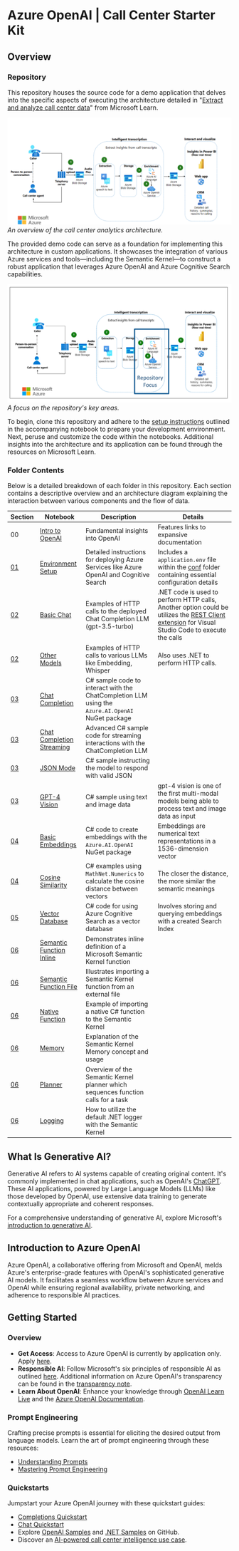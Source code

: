 # Azure OpenAI | Call Center Starter Kit

## Overview

### Repository

This repository houses the source code for a demo application that delves into the specific aspects of executing the architecture detailed in "[Extract and analyze call center data](https://learn.microsoft.com/en-us/azure/architecture/ai-ml/openai/architecture/call-center-openai-analytics)" from Microsoft Learn.

![Architecture Overview](./media/img/00_Overview/ArchitectureOverview.png) *An overview of the call center analytics architecture.*

The provided demo code can serve as a foundation for implementing this architecture in custom applications. It showcases the integration of various Azure services and tools—including the Semantic Kernel—to construct a robust application that leverages Azure OpenAI and Azure Cognitive Search capabilities.

![Repository Focus](./media/img/00_Overview/RepoFocus_00.png) *A focus on the repository's key areas.*

To begin, clone this repository and adhere to the [setup instructions](./docs/01_DemoEnvironment/01_Environment.ipynb) outlined in the accompanying notebook to prepare your development environment. Next, peruse and customize the code within the notebooks. Additional insights into the architecture and its application can be found through the resources on Microsoft Learn.

### Folder Contents

Below is a detailed breakdown of each folder in this repository. Each section contains a descriptive overview and an architecture diagram explaining the interaction between various components and the flow of data.

| Section | Notebook  |  Description | Details |
| --------  | --------  |  ----------- | ------- |
| 00 | [Intro to OpenAI](./IntroOpenAI.md)  |  Fundamental insights into OpenAI | Features links to expansive documentation |
| [01](./docs/01_DemoEnvironment/)  | [Environment Setup](./docs/01_DemoEnvironment/01_Environment.ipynb)  |  Detailed instructions for deploying Azure Services like Azure OpenAI and Cognitive Search | Includes a `application.env` file within the [conf](./docs/01_DemoEnvironment/conf) folder containing essential configuration details |
| [02](./docs/02_REST_API/)  | [Basic Chat](./docs/02_REST_API/01_BasicChat.ipynb)  |  Examples of HTTP calls to the deployed Chat Completion LLM (gpt-3.5-turbo)  | .NET code is used to perform HTTP calls, Another option could be utilizes the [REST Client extension](https://marketplace.visualstudio.com/items?itemName=humao.rest-client) for Visual Studio Code to execute the calls |
| [02](./docs/02_REST_API/)  | [Other Models](./docs/02_REST_API/02_OtherModels.ipynb)  |  Examples of HTTP calls to various LLMs like Embedding, Whisper  | Also uses .NET to perform HTTP calls. |
| [03](./docs/03_SDK/)  | [Chat Completion](./docs/03_SDK/01_-_ChatCompletion.ipynb)  | C# sample code to interact with the ChatCompletion LLM using the `Azure.AI.OpenAI` NuGet package |
| [03](./docs/03_SDK/)  | [Chat Completion Streaming](./docs/03_SDK/02_ChatCompletionStreaming.ipynb)  | Advanced C# sample code for streaming interactions with the ChatCompletion LLM |
| [03](./docs/03_SDK/)  | [JSON Mode](./docs/03_SDK/03_JSONMode.ipynb)  | C# sample instructing the model to respond with valid JSON |
| [03](./docs/03_SDK/)  | [GPT-4 Vision](./docs/03_SDK/04_MultiModalVision.ipynb)  | C# sample using text and image data | gpt-4 vision is one of the first multi-modal models being able to process text and image data as input
| [04](./docs/04_Embeddings/)  | [Basic Embeddings](./docs/04_Embeddings/01_BasicEmbeddings.ipynb)  | C# code to create embeddings with the `Azure.AI.OpenAI` NuGet package | Embeddings are numerical text representations in a 1536-dimension vector |
| [04](./docs/04_Embeddings/)  | [Cosine Similarity](./docs/04_Embeddings/02_CosineSimilarity.ipynb)  | C# examples using `MathNet.Numerics` to calculate the cosine distance between vectors | The closer the distance, the more similar the semantic meanings |
| [05](./docs/05_VectorDB/)  | [Vector Database](./docs/05_VectorDB/01_CognitiveSearch.ipynb)  | C# code for using Azure Cognitive Search as a vector database | Involves storing and querying embeddings with a created Search Index |
| [06](./docs/06_SemanticKernel/)  | [Semantic Function Inline](./docs/06_SemanticKernel/01_PlugIn_SemanticFunction_Inline.ipynb)  | Demonstrates inline definition of a Microsoft Semantic Kernel function |
| [06](./docs/06_SemanticKernel/)  | [Semantic Function File](./docs/06_SemanticKernel/02_PlugIn_SemanticFunction_File.ipynb)  | Illustrates importing a Semantic Kernel function from an external file |
| [06](./docs/06_SemanticKernel/)  | [Native Function](./docs/06_SemanticKernel/03_PlugIn_NativeFunction.ipynb)  | Example of importing a native C# function to the Semantic Kernel |
| [06](./docs/06_SemanticKernel/)  | [Memory](./docs/06_SemanticKernel/04_Memory.ipynb)  | Explanation of the Semantic Kernel Memory concept and usage |
| [06](./docs/06_SemanticKernel/)  | [Planner](./docs/06_SemanticKernel/05_Planner.ipynb)  | Overview of the Semantic Kernel planner which sequences function calls for a task |
| [06](./docs/06_SemanticKernel/)  | [Logging](./docs/06_SemanticKernel/06_Logs.ipynb)  | How to utilize the default .NET logger with the Semantic Kernel |

## What Is Generative AI?

Generative AI refers to AI systems capable of creating original content. It's commonly implemented in chat applications, such as OpenAI's [ChatGPT](https://chat.openai.com). These AI applications, powered by Large Language Models (LLMs) like those developed by OpenAI, use extensive data training to generate contextually appropriate and coherent responses.

For a comprehensive understanding of generative AI, explore Microsoft's [introduction to generative AI](https://learn.microsoft.com/en-us/training/paths/introduction-generative-ai/).

## Introduction to Azure OpenAI

Azure OpenAI, a collaborative offering from Microsoft and OpenAI, melds Azure's enterprise-grade features with OpenAI's sophisticated generative AI models. It facilitates a seamless workflow between Azure services and OpenAI while ensuring regional availability, private networking, and adherence to responsible AI practices.

## Getting Started

### Overview

- **Get Access**: Access to Azure OpenAI is currently by application only. Apply [here](https://customervoice.microsoft.com/Pages/ResponsePage.aspx?id=v4j5cvGGr0GRqy180BHbR7en2Ais5pxKtso_Pz4b1_xUOFA5Qk1UWDRBMjg0WFhPMkIzTzhKQ1dWNyQlQCN0PWcu).
- **Responsible AI**: Follow Microsoft's six principles of responsible AI as outlined [here](https://learn.microsoft.com/en-us/azure/machine-learning/concept-responsible-ai?view=azureml-api-2). Additional information on Azure OpenAI's transparency can be found in the [transparency note](https://learn.microsoft.com/en-us/legal/cognitive-services/openai/transparency-note?tabs=text).
- **Learn About OpenAI**: Enhance your knowledge through [OpenAI Learn Live](https://learn.microsoft.com/en-us/users/kimberlm/collections/ke7xh43zn1w0k7?WT.mc_id=learnlive-2023228AFT) and the [Azure OpenAI Documentation](https://learn.microsoft.com/en-us/azure/ai-services/openai/).

### Prompt Engineering

Crafting precise prompts is essential for eliciting the desired output from language models. Learn the art of prompt engineering through these resources:

- [Understanding Prompts](https://learn.microsoft.com/en-us/semantic-kernel/prompt-engineering/)
- [Mastering Prompt Engineering](https://www.youtube.com/watch?v=RxL1i6JKggg)

### Quickstarts

Jumpstart your Azure OpenAI journey with these quickstart guides:

- [Completions Quickstart](https://learn.microsoft.com/en-us/azure/ai-services/openai/quickstart?tabs=command-line&pivots=programming-language-csharp)
- [Chat Quickstart](https://learn.microsoft.com/en-us/azure/ai-services/openai/chatgpt-quickstart?tabs=command-line&pivots=programming-language-csharp)
- Explore [OpenAI Samples](https://github.com/Azure-Samples/openai) and [.NET Samples](https://github.com/Azure-Samples/openai-dotnet-samples) on GitHub.
- Discover an [AI-powered call center intelligence use case](https://github.com/amulchapla/AI-Powered-Call-Center-Intelligence).
